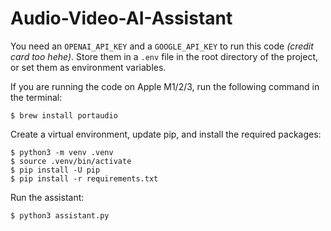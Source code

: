 # Audio-Video-AI-Assistant

You need an `OPENAI_API_KEY` and a `GOOGLE_API_KEY` to run this code _(credit card too hehe)_. Store them in a `.env` file in the root directory of the project, or set them as environment variables.


If you are running the code on Apple M1/2/3, run the following command in the terminal:

```
$ brew install portaudio
```

Create a virtual environment, update pip, and install the required packages:

```
$ python3 -m venv .venv
$ source .venv/bin/activate
$ pip install -U pip
$ pip install -r requirements.txt
```

Run the assistant:

```
$ python3 assistant.py
```
